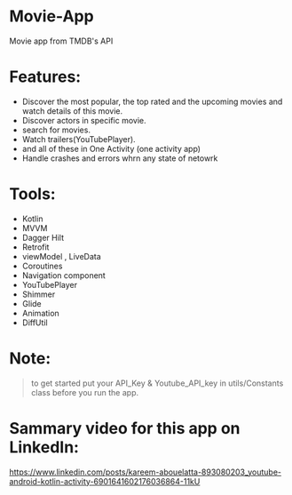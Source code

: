 # Movie-App
Movie app from TMDB's API
# Features:
- Discover the most popular, the top rated and the upcoming movies and watch details of this movie.
- Discover actors in specific movie.
- search for movies.
- Watch trailers(YouTubePlayer).
- and all of these in One Activity  (one activity app)
- Handle crashes and errors whrn any state of netowrk 
	
	
# Tools:
- Kotlin
- MVVM
- Dagger Hilt
- Retrofit
- viewModel , LiveData
- Coroutines
- Navigation component
- YouTubePlayer
- Shimmer
- Glide
- Animation
- DiffUtil
	
# Note:
> to get started put your API_Key & Youtube_API_key in utils/Constants class before you run the app.

# Sammary video for this app on LinkedIn:
https://www.linkedin.com/posts/kareem-abouelatta-893080203_youtube-android-kotlin-activity-6901641602176036864-11kU
	

	
	
	
